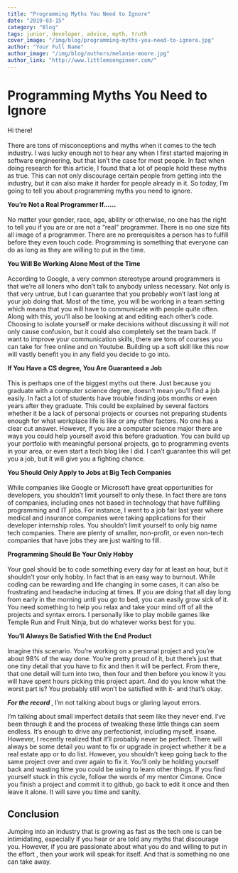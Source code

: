```yaml
---
title: "Programming Myths You Need to Ignore"
date: "2019-03-15"
category: "Blog"
tags: junior, developer, advice, myth, truth
cover_image: "/img/blog/programming-myths-you-need-to-ignore.jpg"
author: "Your Full Name"
author_image: "/img/blog/authors/melanie-moore.jpg"
author_link: "http://www.littlemsengineer.com/"
---
```


<h1> Programming Myths You Need to Ignore</h1>

Hi there! <br><br>
There are tons of misconceptions and myths when it comes to the tech industry. I was lucky enough not to hear any when I first started majoring in software engineering, but that isn’t the case for most people. In fact when doing research for this article, I found that a lot of people hold these myths as true. This can not only discourage certain people from getting into the industry, but it can also make it harder for people already in it. So today, I’m going to tell you about programming myths you need to ignore. 

<strong> You’re Not a Real Programmer If…… </strong><br><br>
	No matter your gender, race, age, ability or otherwise, no one has the right to tell you if you are or are not a “real” programmer. There is no one size fits all image of a programmer. There are no prerequisites a person has to fulfill before they even touch code.  Programming is something that everyone can do as long as they are willing to put in the time. 

<strong> You Will Be Working Alone Most of the Time </strong><br><br>
According to Google, a very common stereotype around programmers is that we’re all loners who don’t talk to anybody unless necessary. Not only is that very untrue, but I can guarantee that you  probably won’t last long at your job doing that. Most of the time, you will be working in a team setting which means that you will have to communicate with people quite often. Along with this, you’ll also be looking at and editing each other’s code.  Choosing to isolate yourself or make decisions without discussing it will not only cause confusion, but it could also completely set the team back. If want to improve your communication skills, there are tons of courses you can take for free online and on Youtube. Building up a soft skill like this now will vastly benefit you in any field you decide to go into. 

<strong> If You Have a CS degree, You Are Guaranteed a Job </strong><br><br>
	This is perhaps one of the biggest myths out there. Just because you graduate with a computer science degree, doesn’t mean you’ll find a job easily. In fact a lot of students have trouble finding jobs months or even years after they graduate. This could be explained by several factors whether it be a lack of personal projects or courses not preparing students enough for what workplace life is like or any other factors. No one has a clear cut answer. However, if you are a computer science major there are ways you could help yourself avoid this before graduation. You can build up your portfolio with meaningful personal projects, go to programming events in your area, or even start a tech blog like I did. I can’t guarantee this will get you a job, but it will give you a fighting chance. 
 
<strong>You Should Only Apply to Jobs at Big Tech Companies</strong><br><br>
	While companies like Google or Microsoft have great opportunities for developers, you shouldn’t limit yourself to only these. In fact there are tons of companies, including ones not based in technology that have fulfilling programming and IT jobs. For instance, I went to a job fair last year where medical and insurance companies were taking applications for their developer internship roles.  You shouldn’t limit yourself to only big name tech companies. There are plenty of smaller, non-profit, or even non-tech companies that have jobs they are just waiting to fill. 

<strong>Programming Should Be Your Only Hobby</strong><br><br>
	Your goal should be to code something every day for at least an hour, but it shouldn’t your only hobby. In fact that is an easy way to burnout.  While coding can be rewarding and life changing in some cases, it can also be frustrating and headache inducing at times. If you are doing that all day long from early in the morning until you go to bed, you can easily grow sick of it.  You need something to help you relax and take your mind off of all the projects and syntax errors. I personally like to play mobile games like Temple Run and Fruit Ninja, but do whatever works best for you. 

<strong>You’ll Always Be Satisfied With the End Product</strong><br><br>
	Imagine this scenario. You’re working on a personal project and you’re about 98% of the way done. You’re pretty proud of it, but there’s just that one tiny detail that you have to fix and then it will be perfect. From there, that one detail will turn into two, then four and then before you know it you will have spent hours picking this project apart. And do you know what the worst part is? You probably still won’t be satisfied with it- and that’s okay. 

<strong><i>For the record </strong></i>, I’m not talking about bugs or glaring layout errors.

I’m talking about small imperfect details that seem like they never end. I’ve been through it and the process of tweaking these little things can seem endless. It’s enough to drive any perfectionist, including myself, insane. However, I recently realized that it’ll probably never be perfect. There will always be some detail you want to fix or upgrade in project whether it be a real estate app or to do list.  However, you shouldn’t keep going back to the same project over and over again to fix it. You’ll only be holding yourself back and wasting time you could be using to learn other things. If you find yourself stuck in this cycle, follow the words of my mentor Cimone. Once you finish a project and commit it to github, go back to edit it once and then leave it alone. It will save you time and sanity. 


<h2>Conclusion</h2>
Jumping into an industry that is growing as fast as the tech one is can be intimidating, especially if you hear or are told any myths that discourage you. However, if you are passionate about what you do and willing to put in the effort , then your work will speak for itself. And that is something no one can take away. 





